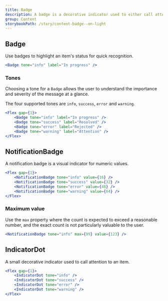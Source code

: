 ```yaml
---
title: Badge
description: A badge is a decorative indicator used to either call attention to an item or for communicating non-actionable, supplemental information.
group: Content
storybookPath: /story/content-badge--on-light
---
```


## Badge

Use badges to highlight an item's status for quick recognition.

```jsx live
<Badge tone="info" label="In progress" />
```

### Tones

Choosing a tone for a `Badge` allows the user to understand the importance and severity of the message at a glance.

The four supported tones are `info`, `success`, `error` and `warning`.

```jsx live
<Flex gap={1}>
	<Badge tone="info" label="In progress" />
	<Badge tone="success" label="Resolved" />
	<Badge tone="error" label="Rejected" />
	<Badge tone="warning" label="Attention" />
</Flex>
```

## NotificationBadge

A notification badge is a visual indicator for numeric values.

```jsx live
<Flex gap={1}>
	<NotificationBadge tone="info" value={16} />
	<NotificationBadge tone="success" value={32} />
	<NotificationBadge tone="error" value={48} />
	<NotificationBadge tone="warning" value={64} />
</Flex>
```

### Maximum value

Use the `max` property where the count is expected to exceed a reasonable number, and the exact count is not particularly valuable to the user.

```jsx live
<NotificationBadge tone="info" max={99} value={123} />
```

## IndicatorDot

A small decorative indicator used to call attention to an item.

```jsx live
<Flex gap={1}>
	<IndicatorDot tone="info" />
	<IndicatorDot tone="success" />
	<IndicatorDot tone="error" />
	<IndicatorDot tone="warning" />
</Flex>
```

